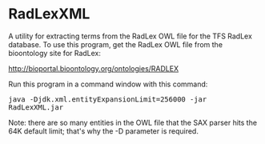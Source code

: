 # RadLexXML
A utility for extracting terms from the RadLex OWL file for the TFS RadLex database.
To use this program, get the RadLex OWL file from the bioontology site for RadLex:
<p>
      <a href="http://bioportal.bioontology.org/ontologies/RADLEX">http://bioportal.bioontology.org/ontologies/RADLEX</a>
<p>
Run this program in a command window with this command:
<p>
<tt>      java -Djdk.xml.entityExpansionLimit=256000 -jar RadLexXML.jar</tt>
<p>
Note: there are so many entities in the OWL file that the SAX parser hits the 64K default limit; that's why the -D parameter is required.
